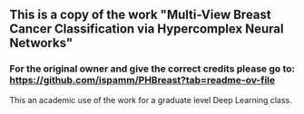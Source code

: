 ## This is a copy of the work "Multi-View Breast Cancer Classification via Hypercomplex Neural Networks"


### For the original owner and give the correct credits please go to: https://github.com/ispamm/PHBreast?tab=readme-ov-file

This an academic use of the work for a graduate level Deep Learning class.